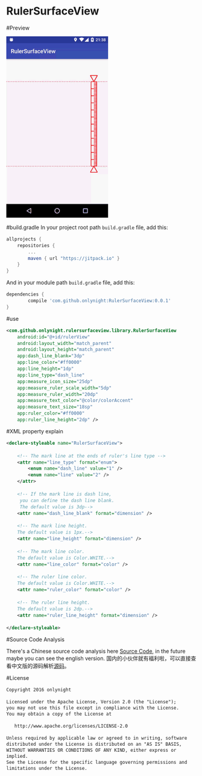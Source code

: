 RulerSurfaceView
================

#Preview

![Preview](./images/rulerview.gif)

#build.gradle
In your project root path ```build.gradle``` file, add this:

```groovy
allprojects {
	repositories {
		...
		maven { url "https://jitpack.io" }
	}
}
```

And in your module path ```build.gradle``` file, add this:

```groovy
dependencies {
        compile 'com.github.onlynight:RulerSurfaceView:0.0.1'
}
```

#use

```xml
<com.github.onlynight.rulersurfaceview.library.RulerSurfaceView
    android:id="@+id/rulerView"
    android:layout_width="match_parent"
    android:layout_height="match_parent"
    app:dash_line_blank="3dp"
    app:line_color="#ff0000"
    app:line_height="1dp"
    app:line_type="dash_line"
    app:measure_icon_size="25dp"
    app:measure_ruler_scale_width="5dp"
    app:measure_ruler_width="20dp"
    app:measure_text_color="@color/colorAccent"
    app:measure_text_size="18sp"
    app:ruler_color="#ff0000"
    app:ruler_line_height="2dp" />
```

#XML property explain

```xml
<declare-styleable name="RulerSurfaceView">

    <!-- The mark line at the ends of ruler's line type -->
    <attr name="line_type" format="enum">
        <enum name="dash_line" value="1" />
        <enum name="line" value="2" />
    </attr>

    <!-- If the mark line is dash line,
     you can define the dash line blank.
     The default value is 3dp-->
    <attr name="dash_line_blank" format="dimension" />

    <!-- The mark line height.
    The default value is 1px.-->
    <attr name="line_height" format="dimension" />

    <!-- The mark line color.
    The default value is Color.WHITE.-->
    <attr name="line_color" format="color" />

    <!-- The ruler line color.
    The default value is Color.WHITE.-->
    <attr name="ruler_color" format="color" />

    <!-- The ruler line height.
    The default value is 2dp.-->
    <attr name="ruler_line_height" format="dimension" />

</declare-styleable>
```

#Source Code Analysis

There's a Chinese source code analysis here [Source Code], in the future maybe you can see the english version.
国内的小伙伴就有福利啦，可以直接查看中文版的源码解析[源码]。

#License

```
Copyright 2016 onlynight

Licensed under the Apache License, Version 2.0 (the "License");
you may not use this file except in compliance with the License.
You may obtain a copy of the License at

   http://www.apache.org/licenses/LICENSE-2.0

Unless required by applicable law or agreed to in writing, software
distributed under the License is distributed on an "AS IS" BASIS,
WITHOUT WARRANTIES OR CONDITIONS OF ANY KIND, either express or implied.
See the License for the specific language governing permissions and
limitations under the License.
```

[Source Code]: https://github.com/onlynight/RulerView
[源码]: https://github.com/onlynight/RulerView